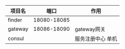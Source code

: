 | 项目名  | 端口        | 作用              |
| ------- | ----------- | ----------------- |
| finder  | 18080-18085 |                   |
| gateway | 18086-18090 | gateway网关       |
| consul  |             | 服务注册中心 单机 |

